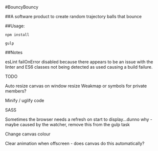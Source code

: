 #BouncyBouncy

##A software product to create random trajectory balls that bounce


##Usage:

`npm install`

`gulp`

##Notes

esLint failOnError disabled because there appears to be an issue with the linter
and ES6 classes not being detected as used causing a build failure.

TODO

Auto resize canvas on window resize
Weakmap or symbols for private members?

Minify / uglify code

SASS

Sometimes the browser needs a refresh on start to display...dunno why - maybe
caused by the watcher, remove this from the gulp task

Change canvas colour

Clear animation when offscreen - does canvas do this automatically?